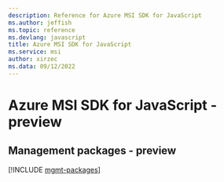 ```yaml
---
description: Reference for Azure MSI SDK for JavaScript
ms.author: jeffish
ms.topic: reference
ms.devlang: javascript
title: Azure MSI SDK for JavaScript
ms.service: msi
author: xirzec
ms.data: 09/12/2022
---
```

# Azure MSI SDK for JavaScript - preview

## Management packages - preview
[!INCLUDE [mgmt-packages](msi-mgmt-index.md)]
